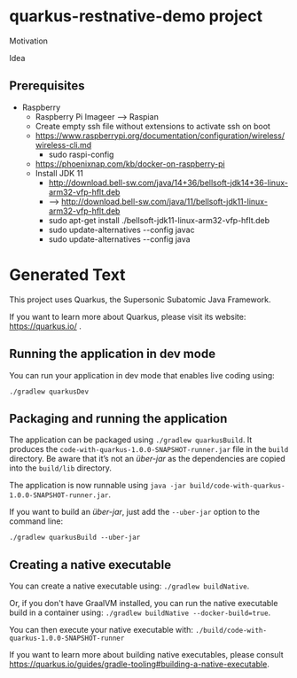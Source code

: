 # quarkus-restnative-demo project

Motivation

Idea

## Prerequisites
* Raspberry
    * Raspberry Pi Imageer --> Raspian
    * Create empty ssh file without extensions to activate ssh on boot
    * https://www.raspberrypi.org/documentation/configuration/wireless/wireless-cli.md
        * sudo raspi-config
    * https://phoenixnap.com/kb/docker-on-raspberry-pi
    * Install JDK 11
        * http://download.bell-sw.com/java/14+36/bellsoft-jdk14+36-linux-arm32-vfp-hflt.deb
        * --> http://download.bell-sw.com/java/11/bellsoft-jdk11-linux-arm32-vfp-hflt.deb
        * sudo apt-get install ./bellsoft-jdk11-linux-arm32-vfp-hflt.deb
        * sudo update-alternatives --config javac
        * sudo update-alternatives --config java
    


# Generated Text

This project uses Quarkus, the Supersonic Subatomic Java Framework.

If you want to learn more about Quarkus, please visit its website: https://quarkus.io/ .

## Running the application in dev mode

You can run your application in dev mode that enables live coding using:
```
./gradlew quarkusDev
```

## Packaging and running the application

The application can be packaged using `./gradlew quarkusBuild`.
It produces the `code-with-quarkus-1.0.0-SNAPSHOT-runner.jar` file in the `build` directory.
Be aware that it’s not an _über-jar_ as the dependencies are copied into the `build/lib` directory.

The application is now runnable using `java -jar build/code-with-quarkus-1.0.0-SNAPSHOT-runner.jar`.

If you want to build an _über-jar_, just add the `--uber-jar` option to the command line:
```
./gradlew quarkusBuild --uber-jar
```

## Creating a native executable

You can create a native executable using: `./gradlew buildNative`.

Or, if you don't have GraalVM installed, you can run the native executable build in a container using: `./gradlew buildNative --docker-build=true`.

You can then execute your native executable with: `./build/code-with-quarkus-1.0.0-SNAPSHOT-runner`

If you want to learn more about building native executables, please consult https://quarkus.io/guides/gradle-tooling#building-a-native-executable.